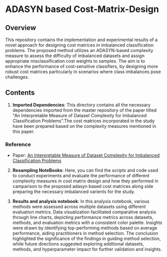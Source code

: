 # ADASYN based Cost-Matrix-Design

## Overview
This repository contains the implementation and experimental results of a novel approach for designing cost matrices in imbalanced classification problems. The proposed method utilizes an ADASYN-based complexity measure to assess the difficulty of imbalanced datasets and assign appropriate misclassification cost weights to samples. The aim is to enhance the performance of cost-sensitive classifiers, by designing more robust cost matrices particularly in scenarios where class imbalances pose challenges.

## Contents
1. **Imported Dependencies**: This directory contains all the necessary dependencies imported from the master repository of the paper titled "An Interpretable Measure of Dataset Complexity for Imbalanced Classification Problems".The cost matrices incorporated in the study have been prepared based on the complexity measures mentioned in this paper.
   
### Reference
- Paper: [An Interpretable Measure of Dataset Complexity for Imbalanced Classification Problems](https://epubs.siam.org/doi/abs/10.1137/1.9781611977653.ch29)

2. **Resampling NoteBooks**: Here, you can find the scripts and code used to conduct experiments and evaluate the performance of different complexity measures in cost matrix design and how they performed in camparison to the proposed adasyn based cost matrices along side preparing the necessary imbalanced varients for the study. 

3. **Results and analysis notebook**: In this analysis notebook, various methods were assessed across multiple datasets using different evaluation metrics. Data visualization facilitated comparative analysis through line charts, depicting performance metrics across datasets, methods, and evaluation metrics with a consistent color palette. Insights were drawn by identifying top-performing methods based on average performance, aiding practitioners in method selection. The conclusion highlighted the significance of the findings in guiding method selection, while future directions suggested exploring additional datasets, methods, and hyperparameter impact for further validation and insights.
